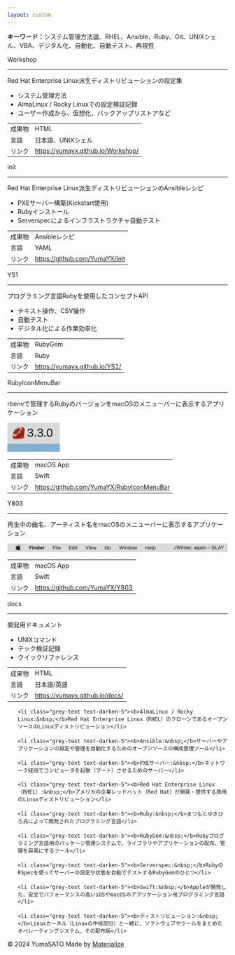 ```yaml
---
layout: custom
---
```



<div class="container">


<p><b>キーワード：</b>システム管理方法論、RHEL、Ansible、Ruby、Git、UNIXシェル、VBA、デジタル化、自動化、自動テスト、再現性</p>


<style type="text/css">
img {
  width: auto;
  max-width: 100%;
}
</style>

<!-- content -->



  


<div class="card grey lighten-4">
<div class="card-content black-text">

<span class="card-title" id="Workshop">Workshop</span>
<hr />
<p>Red Hat Enterprise Linux派生ディストリビューションの設定集</p>
    



<ul><li>システム管理方法</li><li>AlmaLinux / Rocky Linuxでの設定検証記録</li><li>ユーザー作成から、仮想化、バックアップリストアなど</li></ul>

    

    
<table>
<tbody>
<tr><td>成果物</td><td>HTML</td></tr>
<tr><td>言語</td><td>日本語、UNIXシェル</td></tr>
<tr><td>リンク</td>
<td><a href="https://yumayx.github.io/Workshop/">https://yumayx.github.io/Workshop/</a></td>
</tr>
</tbody>
</table>

</div>
</div>


  


<div class="card grey lighten-4">
<div class="card-content black-text">

<span class="card-title" id="init">init</span>
<hr />
<p>Red Hat Enterprise Linux派生ディストリビューションのAnsibleレシピ</p>
    



<ul><li>PXEサーバー構築(Kickstart使用)</li><li>Rubyインストール</li><li>Serverspecによるインフラストラクチャ自動テスト</li></ul>

    

    
<table>
<tbody>
<tr><td>成果物</td><td>Ansibleレシピ</td></tr>
<tr><td>言語</td><td>YAML</td></tr>
<tr><td>リンク</td>
<td><a href="https://github.com/YumaYX/init">https://github.com/YumaYX/init</a></td>
</tr>
</tbody>
</table>

</div>
</div>





  


<div class="card grey lighten-4">
<div class="card-content black-text">

<span class="card-title" id="YS1">YS1</span>
<hr />
<p>プログラミング言語Rubyを使用したコンセプトAPI</p>
    



<ul><li>テキスト操作、CSV操作</li><li>自動テスト</li><li>デジタル化による作業効率化</li></ul>

    

    
<table>
<tbody>
<tr><td>成果物</td><td>RubyGem</td></tr>
<tr><td>言語</td><td>Ruby</td></tr>
<tr><td>リンク</td>
<td><a href="https://yumayx.github.io/YS1/">https://yumayx.github.io/YS1/</a></td>
</tr>
</tbody>
</table>

</div>
</div>





  


<div class="card grey lighten-4">
<div class="card-content black-text">

<span class="card-title" id="RubyIconMenuBar">RubyIconMenuBar</span>
<hr />
<p>rbenvで管理するRubyのバージョンをmacOSのメニューバーに表示するアプリケーション</p>
    



<ul></ul>

    

<img src="https://github.com/YumaYX/RubyIconMenuBar/blob/main/sample.png?raw=true" />

    
<table>
<tbody>
<tr><td>成果物</td><td>macOS App</td></tr>
<tr><td>言語</td><td>Swift</td></tr>
<tr><td>リンク</td>
<td><a href="https://github.com/YumaYX/RubyIconMenuBar">https://github.com/YumaYX/RubyIconMenuBar</a></td>
</tr>
</tbody>
</table>

</div>
</div>


  


<div class="card grey lighten-4">
<div class="card-content black-text">

<span class="card-title" id="Y803">Y803</span>
<hr />
<p>再生中の曲名、アーティスト名をmacOSのメニューバーに表示するアプリケーション</p>
    



<ul></ul>

    

<img src="https://github.com/YumaYX/Y803/blob/main/image/ScreenShot.png?raw=true" />

    
<table>
<tbody>
<tr><td>成果物</td><td>macOS App</td></tr>
<tr><td>言語</td><td>Swift</td></tr>
<tr><td>リンク</td>
<td><a href="https://github.com/YumaYX/Y803">https://github.com/YumaYX/Y803</a></td>
</tr>
</tbody>
</table>

</div>
</div>





  


<div class="card grey lighten-4">
<div class="card-content black-text">

<span class="card-title" id="docs">docs</span>
<hr />
<p>開発用ドキュメント</p>
    



<ul><li>UNIXコマンド</li><li>テック検証記録</li><li>クイックリファレンス</li></ul>

    

    
<table>
<tbody>
<tr><td>成果物</td><td>HTML</td></tr>
<tr><td>言語</td><td>日本語/英語</td></tr>
<tr><td>リンク</td>
<td><a href="https://yumayx.github.io/docs/">https://yumayx.github.io/docs/</a></td>
</tr>
</tbody>
</table>

</div>
</div>








</div>






<footer class="page-footer grey lighten-4">
<div class="container">
<ul>
 
    <li class="grey-text text-darken-5"><b>AlmaLinux / Rocky Linux:&nbsp;</b>Red Hat Enterprise Linux（RHEL）のクローンであるオープンソースのLinuxディストリビューション</li>
  
    <li class="grey-text text-darken-5"><b>Ansible:&nbsp;</b>サーバーやアプリケーションの設定や管理を自動化するためのオープンソースの構成管理ツール</li>
  
    <li class="grey-text text-darken-5"><b>PXEサーバー:&nbsp;</b>ネットワーク経由でコンピュータを起動（ブート）させるためのサーバー</li>
  
    <li class="grey-text text-darken-5"><b>Red Hat Enterprise Linux（RHEL）:&nbsp;</b>アメリカの企業レッドハット（Red Hat）が開発・提供する商用のLinuxディストリビューション</li>
  
    <li class="grey-text text-darken-5"><b>Ruby:&nbsp;</b>まつもとゆきひろ氏によって開発されたプログラミング言語</li>
  
    <li class="grey-text text-darken-5"><b>RubyGem:&nbsp;</b>Rubyプログラミング言語用のパッケージ管理システムで、ライブラリやアプリケーションの配布、管理を容易にするツール</li>
  
    <li class="grey-text text-darken-5"><b>Serverspec:&nbsp;</b>RubyのRSpecを使ってサーバーの設定や状態を自動でテストするRubyGemのひとつ</li>
  
    <li class="grey-text text-darken-5"><b>Swift:&nbsp;</b>Appleが開発した、安全でパフォーマンスの高いiOSやmacOSのアプリケーション用プログラミング言語</li>
  
    <li class="grey-text text-darken-5"><b>ディストリビューション:&nbsp;</b>Linuxカーネル（Linuxの中核部分）と一緒に、ソフトウェアやツールをまとめたオペレーティングシステム、その配布版</li>
  
</ul>
</div>

<div class="footer-copyright">
  <div class="container">
  &copy; 2024 YumaSATO
  Made by <a class="blue-text text-lighten-3" href="http://materializecss.com">Materialize</a>
  </div>
</div>
</footer>
